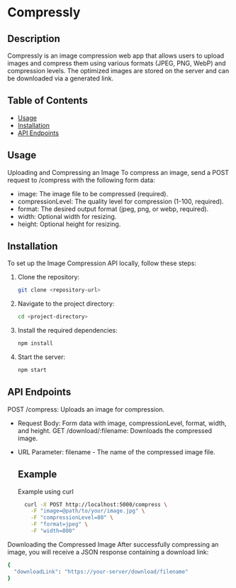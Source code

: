 # Compressly

## Description
Compressly is an image compression web app that allows users to upload images and compress them using various formats (JPEG, PNG, WebP) and compression levels. The optimized images are stored on the server and can be downloaded via a generated link.

## Table of Contents
- [Usage](#usage)
- [Installation](#installation)
- [API Endpoints](#api-endpoints)

## Usage
Uploading and Compressing an Image
To compress an image, send a POST request to /compress with the following form data:
- image: The image file to be compressed (required).
- compressionLevel: The quality level for compression (1-100, required).
- format: The desired output format (jpeg, png, or webp, required).
- width: Optional width for resizing.
- height: Optional height for resizing.

## Installation

To set up the Image Compression API locally, follow these steps:

1. Clone the repository:
   ```bash
   git clone <repository-url>

2. Navigate to the project directory:
   ```bash
   cd <project-directory>

3. Install the required dependencies:
   ```bash
   npm install

4. Start the server:
   ```bash
   npm start

## API Endpoints
POST /compress: Uploads an image for compression.
   - Request Body: Form data with image, compressionLevel, format, width, and height.
GET /download/:filename: Downloads the compressed image.
   - URL Parameter: filename - The name of the compressed image file.

     ## Example
     Example using curl
     ```bash
       curl -X POST http://localhost:5000/compress \
         -F "image=@path/to/your/image.jpg" \
         -F "compressionLevel=80" \
         -F "format=jpeg" \
         -F "width=800"

Downloading the Compressed Image
After successfully compressing an image, you will receive a JSON response containing a download link:
```bash
{
  "downloadLink": "https://your-server/download/filename"
}
